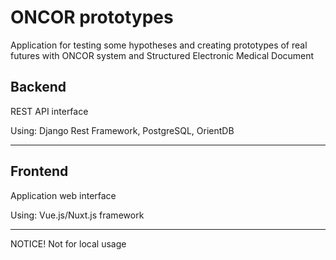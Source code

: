 # ONCOR prototypes 
Application for testing some hypotheses and creating prototypes of real futures with ONCOR system and Structured Electronic Medical Document

## Backend

REST API interface

Using: Django Rest Framework, PostgreSQL, OrientDB

---


## Frontend

Application web interface 

Using: Vue.js/Nuxt.js framework

---

NOTICE! Not for local usage